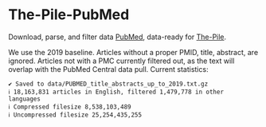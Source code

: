 # The-Pile-PubMed
Download, parse, and filter data [PubMed](https://pubmed.ncbi.nlm.nih.gov/), data-ready for [The-Pile](https://github.com/EleutherAI/The-Pile).

We use the 2019 baseline. Articles without a proper PMID, title, abstract, are ignored. Articles not with a PMC currently filtered out, as the text will overlap with the PubMed Central data pull. Current statistics:

    ✔ Saved to data/PUBMED_title_abstracts_up_to_2019.txt.gz
    ℹ 18,163,831 articles in English, filtered 1,479,778 in other languages
    ℹ Compressed filesize 8,538,103,489
    ℹ Uncompressed filesize 25,254,435,255
